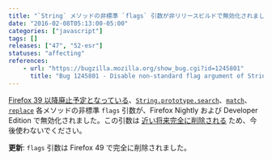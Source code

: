 ```yaml
---
title: "`String` メソッドの非標準 `flags` 引数が非リリースビルドで無効化されました"
date: "2016-02-08T05:13:00-05:00"
categories: ["javascript"]
tags: []
releases: ["47", "52-esr"]
statuses: "affecting"
references:
    - url: "https://bugzilla.mozilla.org/show_bug.cgi?id=1245801"
      title: "Bug 1245801 - Disable non-standard flag argument of String.prototype.{search,match,replace} in non-release build."
---
```

[Firefox 39 以降廃止予定となっている](https://www.fxsitecompat.dev/ja/docs/2015/non-standard-flags-argument-of-string-methods-has-been-deprecated/)、[`String.prototype.search`](https://developer.mozilla.org/docs/Web/JavaScript/Reference/Global_Objects/String/search)、[`match`](https://developer.mozilla.org/docs/Web/JavaScript/Reference/Global_Objects/String/match)、[`replace`](https://developer.mozilla.org/docs/Web/JavaScript/Reference/Global_Objects/String/replace) 各メソッドの非標準 `flags` 引数が、Firefox Nightly および Developer Edition で無効化されました。この引数は [近い将来完全に削除される](https://www.fxsitecompat.dev/ja/docs/2015/non-standard-flags-argument-will-be-removed-from-string-search-methods/) ため、今後使わないでください。

**更新**: `flags` 引数は Firefox 49 で完全に削除されました。

